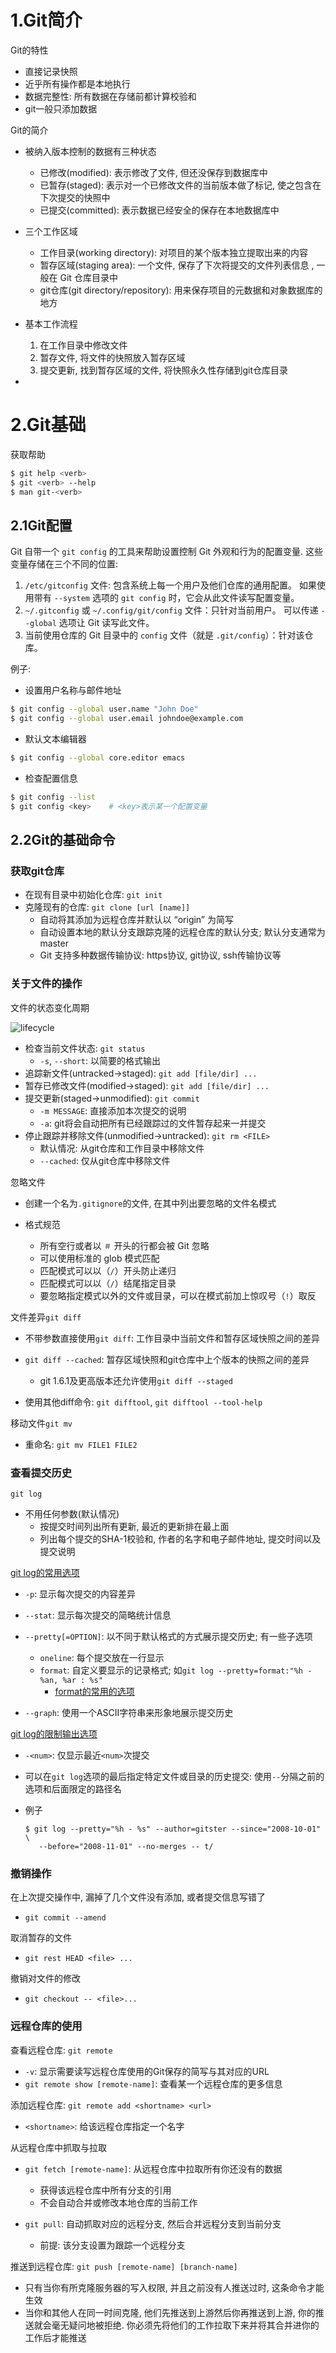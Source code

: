 # 1.Git简介

Git的特性

* 直接记录快照
* 近乎所有操作都是本地执行
* 数据完整性: 所有数据在存储前都计算校验和
* git一般只添加数据

Git的简介

* 被纳入版本控制的数据有三种状态
  * 已修改(modified): 表示修改了文件, 但还没保存到数据库中
  * 已暂存(staged): 表示对一个已修改文件的当前版本做了标记, 使之包含在下次提交的快照中
  * 已提交(committed): 表示数据已经安全的保存在本地数据库中

* 三个工作区域
  * 工作目录(working directory): 对项目的某个版本独立提取出来的内容
  * 暂存区域(staging area): 一个文件, 保存了下次将提交的文件列表信息 , 一般在 Git 仓库目录中
  * git仓库(git directory/repository): 用来保存项目的元数据和对象数据库的地方

* 基本工作流程
  1. 在工作目录中修改文件
  2. 暂存文件, 将文件的快照放入暂存区域
  3. 提交更新, 找到暂存区域的文件, 将快照永久性存储到git仓库目录
* 

# 2.Git基础

获取帮助

```bash
$ git help <verb>
$ git <verb> --help
$ man git-<verb>
```

## 2.1Git配置

Git 自带一个 `git config` 的工具来帮助设置控制 Git 外观和行为的配置变量. 这些变量存储在三个不同的位置: 

1. `/etc/gitconfig` 文件: 包含系统上每一个用户及他们仓库的通用配置。 如果使用带有 `--system` 选项的 `git config` 时，它会从此文件读写配置变量。
2. `~/.gitconfig` 或 `~/.config/git/config` 文件：只针对当前用户。 可以传递 `--global` 选项让 Git 读写此文件。
3. 当前使用仓库的 Git 目录中的 `config` 文件（就是 `.git/config`）：针对该仓库。

例子:

* 设置用户名称与邮件地址

```bash
$ git config --global user.name "John Doe"
$ git config --global user.email johndoe@example.com
```

* 默认文本编辑器

```bash
$ git config --global core.editor emacs
```

* 检查配置信息

```bash
$ git config --list
$ git config <key>    # <key>表示某一个配置变量
```

## 2.2Git的基础命令

### 获取git仓库

* 在现有目录中初始化仓库: `git init`
* 克隆现有的仓库: `git clone [url [name]]`
  * 自动将其添加为远程仓库并默认以 “origin” 为简写
  * 自动设置本地的默认分支跟踪克隆的远程仓库的默认分支; 默认分支通常为master
  * Git 支持多种数据传输协议: https协议, git协议, ssh传输协议等

### 关于文件的操作

文件的状态变化周期

![lifecycle](assets/lifecycle.png)

* 检查当前文件状态: `git status`
  * `-s`, `--short`: 以简要的格式输出
* 追踪新文件(untracked->staged): `git add [file/dir] ...`
* 暂存已修改文件(modified->staged): `git add [file/dir] ...`
* 提交更新(staged->unmodified): `git commit`
  * `-m MESSAGE`: 直接添加本次提交的说明
  * `-a`: git将会自动把所有已经跟踪过的文件暂存起来一并提交
* 停止跟踪并移除文件(unmodified->untracked): `git rm <FILE>`
  * 默认情况: 从git仓库和工作目录中移除文件
  * `--cached`: 仅从git仓库中移除文件

忽略文件

* 创建一个名为`.gitignore`的文件, 在其中列出要忽略的文件名模式

* 格式规范
  * 所有空行或者以 `＃` 开头的行都会被 Git 忽略
  * 可以使用标准的 glob 模式匹配
  * 匹配模式可以以（`/`）开头防止递归
  * 匹配模式可以以（`/`）结尾指定目录
  * 要忽略指定模式以外的文件或目录，可以在模式前加上惊叹号（`!`）取反

文件差异`git diff`

* 不带参数直接使用`git diff`: 工作目录中当前文件和暂存区域快照之间的差异

* `git diff --cached`: 暂存区域快照和git仓库中上个版本的快照之间的差异
  * git 1.6.1及更高版本还允许使用`git diff --staged`

* 使用其他diff命令: `git difftool`, `git difftool --tool-help`

移动文件`git mv`

* 重命名: `git mv FILE1 FILE2`

### 查看提交历史

`git log`

* 不用任何参数(默认情况)
  * 按提交时间列出所有更新, 最近的更新排在最上面 
  * 列出每个提交的SHA-1校验和, 作者的名字和电子邮件地址, 提交时间以及提交说明

[git log的常用选项](https://www.progit.cn/#log_options)

* `-p`: 显示每次提交的内容差异
* `--stat`: 显示每次提交的简略统计信息

* `--pretty[=OPTION]`: 以不同于默认格式的方式展示提交历史; 有一些子选项
  * `oneline`: 每个提交放在一行显示
  * `format`: 自定义要显示的记录格式; 如`git log --pretty=format:"%h - %an, %ar : %s"`
    * [format的常用的选项](https://www.progit.cn/#pretty_format)

* `--graph`: 使用一个ASCII字符串来形象地展示提交历史

[git log的限制输出选项](https://www.progit.cn/#limit_options)

* `-<num>`: 仅显示最近`<num>`次提交

* 可以在`git log`选项的最后指定特定文件或目录的历史提交: 使用`--`分隔之前的选项和后面限定的路径名

* 例子

  ```console
  $ git log --pretty="%h - %s" --author=gitster --since="2008-10-01" \
     --before="2008-11-01" --no-merges -- t/
  ```

### 撤销操作

在上次提交操作中, 漏掉了几个文件没有添加, 或者提交信息写错了

* `git commit --amend`

取消暂存的文件

* `git rest HEAD <file> ...`

撤销对文件的修改

* `git checkout -- <file>...`

### 远程仓库的使用

查看远程仓库: `git remote`

* `-v`: 显示需要读写远程仓库使用的Git保存的简写与其对应的URL
* `git remote show [remote-name]`: 查看某一个远程仓库的更多信息

添加远程仓库: `git remote add <shortname> <url>`

* `<shortname>`: 给该远程仓库指定一个名字

从远程仓库中抓取与拉取

* `git fetch [remote-name]`: 从远程仓库中拉取所有你还没有的数据
  * 获得该远程仓库中所有分支的引用
  * 不会自动合并或修改本地仓库的当前工作

* `git pull`: 自动抓取对应的远程分支, 然后合并远程分支到当前分支
  * 前提: 该分支设置为跟踪一个远程分支

推送到远程仓库: `git push [remote-name] [branch-name]`

* 只有当你有所克隆服务器的写入权限, 并且之前没有人推送过时, 这条命令才能生效
* 当你和其他人在同一时间克隆, 他们先推送到上游然后你再推送到上游, 你的推送就会毫无疑问地被拒绝.  你必须先将他们的工作拉取下来并将其合并进你的工作后才能推送